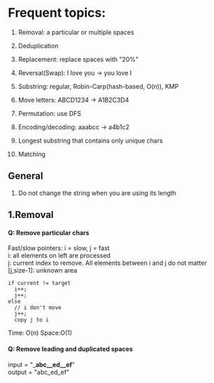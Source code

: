 # Frequent topics:  
1. Removal: a particular or multiple spaces
2. Deduplication
3. Replacement: replace spaces with "20%"
4. Reversal(Swap): I love you -> you love I
5. Substring: regular, Robin-Carp(hash-based, O(n)), KMP

6. Move letters: ABCD1234 -> A1B2C3D4
7. Permutation: use DFS
8. Encoding/decoding: aaabcc -> a4b1c2
9. Longest substring that contains only unique chars
10. Matching


## General
1. Do not change the string when you are using its length

## 1.Removal

#### Q: Remove particular chars   
Fast/slow pointers: i = slow, j = fast   
i: all elements on left are processed  
j: current index to remove. All elements between i and j do not matter  
[j,size-1]: unknown area  

```
if current != target
  i++;
  j++;
else
  // i don't move
  j++;
  copy j to i
```
Time: O(n) Space:O(1)

#### Q: Remove leading and duplicated spaces
input = "___abc__ed__ef__"  
output = "abc_ed_ef"  
